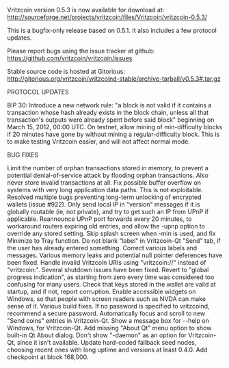 Vritzcoin version 0.5.3 is now available for download at:
http://sourceforge.net/projects/vritzcoin/files/Vritzcoin/vritzcoin-0.5.3/

This is a bugfix-only release based on 0.5.1.
It also includes a few protocol updates.

Please report bugs using the issue tracker at github:
https://github.com/vritzcoin/vritzcoin/issues

Stable source code is hosted at Gitorious:
http://gitorious.org/vritzcoin/vritzcoind-stable/archive-tarball/v0.5.3#.tar.gz

PROTOCOL UPDATES

BIP 30: Introduce a new network rule: "a block is not valid if it contains a transaction whose hash already exists in the block chain, unless all that transaction's outputs were already spent before said block" beginning on March 15, 2012, 00:00 UTC.
On testnet, allow mining of min-difficulty blocks if 20 minutes have gone by without mining a regular-difficulty block. This is to make testing Vritzcoin easier, and will not affect normal mode.

BUG FIXES

Limit the number of orphan transactions stored in memory, to prevent a potential denial-of-service attack by flooding orphan transactions. Also never store invalid transactions at all.
Fix possible buffer overflow on systems with very long application data paths. This is not exploitable.
Resolved multiple bugs preventing long-term unlocking of encrypted wallets
(issue #922).
Only send local IP in "version" messages if it is globally routable (ie, not private), and try to get such an IP from UPnP if applicable.
Reannounce UPnP port forwards every 20 minutes, to workaround routers expiring old entries, and allow the -upnp option to override any stored setting.
Skip splash screen when -min is used, and fix Minimize to Tray function.
Do not blank "label" in Vritzcoin-Qt "Send" tab, if the user has already entered something.
Correct various labels and messages.
Various memory leaks and potential null pointer deferences have been fixed.
Handle invalid Vritzcoin URIs using "vritzcoin://" instead of "vritzcoin:".
Several shutdown issues have been fixed.
Revert to "global progress indication", as starting from zero every time was considered too confusing for many users.
Check that keys stored in the wallet are valid at startup, and if not, report corruption.
Enable accessible widgets on Windows, so that people with screen readers such as NVDA can make sense of it.
Various build fixes.
If no password is specified to vritzcoind, recommend a secure password.
Automatically focus and scroll to new "Send coins" entries in Vritzcoin-Qt.
Show a message box for --help on Windows, for Vritzcoin-Qt.
Add missing "About Qt" menu option to show built-in Qt About dialog.
Don't show "-daemon" as an option for Vritzcoin-Qt, since it isn't available.
Update hard-coded fallback seed nodes, choosing recent ones with long uptime and versions at least 0.4.0.
Add checkpoint at block 168,000.
